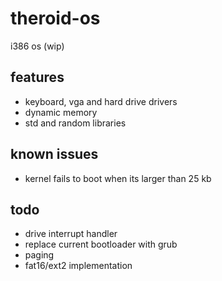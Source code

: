 # theroid-os
i386 os (wip)

## features
+ keyboard, vga and hard drive drivers
+ dynamic memory
+ std and random libraries

## known issues
+ kernel fails to boot when its larger than 25 kb

## todo
+ drive interrupt handler
+ replace current bootloader with grub
+ paging
+ fat16/ext2 implementation
